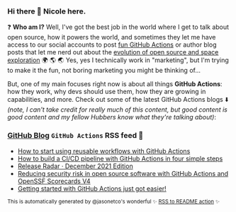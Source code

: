 ### Hi there 👋 Nicole here.

❓ **Who am I?** Well, I've got the best job in the world where I get to talk about open source, how it powers the world, and sometimes they let me have access to our social accounts to post [fun GitHub Actions](https://twitter.com/github/status/1449110339291914241) or author blog posts that let me nerd out about the [evolution of open source and space exploration](https://github.blog/2022-01-18-how-open-source-is-supporting-nasas-new-eyes-in-space/) 🌍 🌎 🌏 Yes, yes I technically work in "marketing", but I'm trying to make it the fun, not boring marketing you might be thinking of...

But, one of my main focuses right now is about all things **GitHub Actions**: how they work, why devs should use them, how they are growing in capabilities, and more. Check out some of the latest GitHub Actions blogs ⬇️ _(note, I can't take credit for really much of this content, but good content is good content and my fellow Hubbers know what they're talking about)_:  

### [GitHub Blog](https://github.blog/) `GitHub Actions` RSS feed 📖

<!--START_SECTION:feed-->
* [How to start using reusable workflows with GitHub Actions](https:&#x2F;&#x2F;github.blog&#x2F;2022-02-10-using-reusable-workflows-github-actions&#x2F;)
* [How to build a CI&#x2F;CD pipeline with GitHub Actions in four simple steps](https:&#x2F;&#x2F;github.blog&#x2F;2022-02-02-build-ci-cd-pipeline-github-actions-four-steps&#x2F;)
* [Release Radar · December 2021 Edition](https:&#x2F;&#x2F;github.blog&#x2F;2022-01-21-release-radar-dec-2021&#x2F;)
* [Reducing security risk in open source software with GitHub Actions and OpenSSF Scorecards V4](https:&#x2F;&#x2F;github.blog&#x2F;2022-01-19-reducing-security-risk-oss-actions-opensff-scorecards-v4&#x2F;)
* [Getting started with GitHub Actions just got easier!](https:&#x2F;&#x2F;github.blog&#x2F;2021-12-17-getting-started-with-github-actions-just-got-easier&#x2F;)
<!--END_SECTION:feed-->

<sup> This is automatically generated by @jasonetco's wonderful ✨ [RSS to README action](https://github.com/JasonEtco/rss-to-readme) ✨ <sup>
